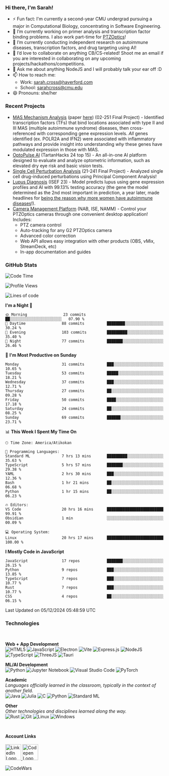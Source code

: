 <h3 align="left">Hi there, I'm Sarah!</h3>

- ⚡ Fun fact: I'm currently a second-year CMU undergrad pursuing a major in Computational Biology, concentrating in Software Engineering.
- 🔭 I’m currently working on primer analysis and transcription factor binding problems. I also work part-time for [PTZOptics](https://ptzoptics.com)!
- 🌱 I’m currently conducting independent research on autoimmune diseases, transcription factors, and drug targeting using AI!
- 👯 I’d love to collaborate on anything CB/CS-related! Shoot me an email if you are interested in collaborating on any upcoming projects/hackathons/competitions.
- 💬 Ask me about anything NodeJS and I will probably talk your ear off :D
- 📫 How to reach me:
  - Work: [sarah.cross@haverford.com](mailto:sarah.cross@haverford.com)
  - School: [sarahcross@cmu.edu](mailto:sarahcross@cmu.edu)
- 😄 Pronouns: she/her

<h3 align="left">
  Recent Projects
</h3>

- [MAS Mechanism Analysis](https://github.com/html1101/RELI-Analysis) (paper [here](https://github.com/html1101/RELI-Analysis/blob/master/paper/Understanding_the_Mechanisms_Behind_Multiple_Autoimmune_Syndrome%20(1).pdf)) (02-251 Final Project) - Identified transcription factors (TFs) that bind locations associated with type II and III MAS (multiple autoimmune syndrome) diseases, then cross-referenced with corresponding gene expression levels. _All_ genes identified (ex. POLR2A and IFN2) were associated with inflammatory pathways and provide insight into understanding _why_ these genes have modulated expression in those with MAS.
- [OptoPulse AI](https://github.com/html1101/OctoPulse-AI) (TartanHacks 24 top 15) - An all-in-one AI platform designed to evaluate and analyze optometric information, such as elevated dry eye risk and basic vision tests.
- [Single Cell Perturbation Analysis](https://github.com/html1101/Single-Cell-Perturbation-Analysis) (21-241 Final Project) - Analyzed single cell drug-induced perturbations using Principal Component Analysis!
- [Lupus Diagnosis](https://github.com/html1101/SLE-Diagnosis) (ISEF 23) - Model predicts lupus using gene expression profiles and AI with 99.13% testing accuracy (the gene the model determined as the 2nd most important in prediction, a year later, made headlines for [being the reason why more women have autoimmune diseases](https://arstechnica.com/science/2024/02/female-propensity-for-autoimmune-diseases-tied-to-x-chromosome-inactivation/)!).
- [Camera Management Platform](https://ptzoptics.com/cmp) (NAB, ISE, NAMM) - Control your PTZOptics cameras through one convenient desktop application! Includes:
  - PTZ camera control
  - Auto-tracking for any G2 PTZOptics camera
  - Advanced color correction
  - Web API allows easy integration with other products (OBS, vMix, StreamDeck, etc)
  - In-app documentation and guides

<h3 align="left">
  GitHub Stats
</h3>

<p align="left">
  
  <!--START_SECTION:waka-->
![Code Time](http://img.shields.io/badge/Code%20Time-1%2C609%20hrs%2031%20mins-blue)

![Profile Views](http://img.shields.io/badge/Profile%20Views-0-blue)

![Lines of code](https://img.shields.io/badge/From%20Hello%20World%20I%27ve%20Written-12.4%20million%20lines%20of%20code-blue)

**I'm a Night 🦉** 

```text
🌞 Morning                23 commits          ██░░░░░░░░░░░░░░░░░░░░░░░   07.90 % 
🌆 Daytime                88 commits          ████████░░░░░░░░░░░░░░░░░   30.24 % 
🌃 Evening                103 commits         █████████░░░░░░░░░░░░░░░░   35.40 % 
🌙 Night                  77 commits          ███████░░░░░░░░░░░░░░░░░░   26.46 % 
```
📅 **I'm Most Productive on Sunday** 

```text
Monday                   31 commits          ███░░░░░░░░░░░░░░░░░░░░░░   10.65 % 
Tuesday                  53 commits          █████░░░░░░░░░░░░░░░░░░░░   18.21 % 
Wednesday                37 commits          ███░░░░░░░░░░░░░░░░░░░░░░   12.71 % 
Thursday                 27 commits          ██░░░░░░░░░░░░░░░░░░░░░░░   09.28 % 
Friday                   50 commits          ████░░░░░░░░░░░░░░░░░░░░░   17.18 % 
Saturday                 24 commits          ██░░░░░░░░░░░░░░░░░░░░░░░   08.25 % 
Sunday                   69 commits          ██████░░░░░░░░░░░░░░░░░░░   23.71 % 
```


📊 **This Week I Spent My Time On** 

```text
🕑︎ Time Zone: America/Atikokan

💬 Programming Languages: 
Standard ML              7 hrs 13 mins       █████████░░░░░░░░░░░░░░░░   35.63 % 
TypeScript               5 hrs 57 mins       ███████░░░░░░░░░░░░░░░░░░   29.38 % 
YAML                     2 hrs 30 mins       ███░░░░░░░░░░░░░░░░░░░░░░   12.36 % 
Bash                     1 hr 21 mins        ██░░░░░░░░░░░░░░░░░░░░░░░   06.68 % 
Python                   1 hr 15 mins        ██░░░░░░░░░░░░░░░░░░░░░░░   06.23 % 

🔥 Editors: 
VS Code                  20 hrs 16 mins      █████████████████████████   99.91 % 
Obsidian                 1 min               ░░░░░░░░░░░░░░░░░░░░░░░░░   00.09 % 

💻 Operating System: 
Linux                    20 hrs 17 mins      █████████████████████████   100.00 % 
```

**I Mostly Code in JavaScript** 

```text
JavaScript               17 repos            ███████░░░░░░░░░░░░░░░░░░   26.15 % 
Python                   9 repos             ███░░░░░░░░░░░░░░░░░░░░░░   13.85 % 
TypeScript               7 repos             ███░░░░░░░░░░░░░░░░░░░░░░   10.77 % 
Rust                     7 repos             ███░░░░░░░░░░░░░░░░░░░░░░   10.77 % 
CSS                      4 repos             ██░░░░░░░░░░░░░░░░░░░░░░░   06.15 % 
```




 Last Updated on 05/12/2024 05:48:59 UTC
<!--END_SECTION:waka-->
</p>

<be>

<p align="left">
 <h3>Technologies</h3>
 <br>

 **Web + App Development**
 <br>
  ![HTML5](https://img.shields.io/badge/html5-%23E34F26.svg?style=for-the-badge&logo=html5&logoColor=white)
  ![JavaScript](https://img.shields.io/badge/javascript-%23323330.svg?style=for-the-badge&logo=javascript&logoColor=%23F7DF1E)
  ![Electron](https://img.shields.io/badge/-Electron-393C4B?style=for-the-badge&logo=electron)
  ![Vite](https://img.shields.io/badge/Vite-B73BFE?style=for-the-badge&logo=vite&logoColor=FFD62E)
  ![Express.js](https://img.shields.io/badge/express.js-%23404d59.svg?style=for-the-badge&logo=express&logoColor=%2361DAFB)
  ![NodeJS](https://img.shields.io/badge/node.js-6DA55F?style=for-the-badge&logo=node.js&logoColor=white)
  ![TypeScript](https://img.shields.io/badge/TypeScript-007ACC?style=for-the-badge&logo=typescript&logoColor=white)
  ![ThreeJS](https://img.shields.io/badge/ThreeJs-black?style=for-the-badge&logo=three.js&logoColor=white)
  ![Tauri](https://img.shields.io/badge/Tauri-FFC131?style=for-the-badge&logo=Tauri&logoColor=white)

 **ML/AI Development**
 <br>
  ![Python](https://img.shields.io/badge/python-3670A0?style=for-the-badge&logo=python&logoColor=ffdd54)
  ![Jupyter Notebook](https://img.shields.io/badge/jupyter-%23FA0F00.svg?style=for-the-badge&logo=jupyter&logoColor=white)
  ![Visual Studio Code](https://img.shields.io/badge/Visual%20Studio%20Code-0078d7.svg?style=for-the-badge&logo=visual-studio-code&logoColor=white)
  ![PyTorch](https://img.shields.io/badge/PyTorch-EE4C2C?style=for-the-badge&logo=pytorch&logoColor=white)

 **Academic**
 <br>
   _Languages officially learned in the classroom, typically in the context of another field._
   <br>
    ![Java](https://img.shields.io/badge/java-%23ED8B00.svg?style=for-the-badge&logo=java&logoColor=white)
    ![Julia](https://img.shields.io/badge/Julia-9558B2?style=for-the-badge&logo=julia&logoColor=white)
    ![C](https://img.shields.io/badge/C-00599C?style=for-the-badge&logo=c&logoColor=white)
    ![Python](https://img.shields.io/badge/python-3670A0?style=for-the-badge&logo=python&logoColor=ffdd54)
    ![Standard ML](https://img.shields.io/badge/Standard%20ML-f23218?style=for-the-badge&logoColor=f23218)
 
 **Other**
 <br>
 _Other technologies and disciplines learned along the way._
 <br>
  ![Rust](https://img.shields.io/badge/Rust-000000?style=for-the-badge&logo=rust&logoColor=white)
  ![Git](https://img.shields.io/badge/git-%23F05033.svg?style=for-the-badge&logo=git&logoColor=white)
  ![Linux](https://img.shields.io/badge/Linux-FCC624?style=for-the-badge&logo=linux&logoColor=black)
  ![Windows](https://img.shields.io/badge/Windows-black?style=for-the-badge&logo=windows&logoColor=0078D6)
  
  
 <br>
 
 <b>Account Links</b>
 <br>
 <br>
 <a href="https://www.linkedin.com/in/sarah-cross-0740471b6/">
   <img width="50px" alt="LinkedIn Logo" src="https://cdn-icons-png.flaticon.com/512/174/174857.png" />
 </a>
 <a href="https://codepen.io/Rainy123">
   <img height="50px" alt="Codepen Logo" src="https://img.shields.io/badge/Codepen-000000?style=for-the-badge&logo=codepen&logoColor=white" />
 </a>
 
 ![CodeWars](https://www.codewars.com/users/html123/badges/large)
 
</p>

<!--

Here are some ideas to get you started:

- 🔭 I’m currently working on ...
- 🌱 I’m currently learning ...
- 👯 I’m looking to collaborate on ...
- 🤔 I’m looking for help with ...
- 💬 Ask me about ...
- 📫 How to reach me: ...
- 😄 Pronouns: ...
- ⚡ Fun fact: ...
-->
